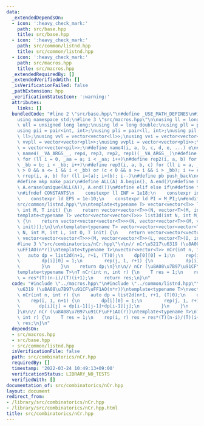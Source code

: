```yaml
---
data:
  _extendedDependsOn:
  - icon: ':heavy_check_mark:'
    path: src/base.hpp
    title: src/base.hpp
  - icon: ':heavy_check_mark:'
    path: src/common/listnd.hpp
    title: src/common/listnd.hpp
  - icon: ':heavy_check_mark:'
    path: src/macros.hpp
    title: src/macros.hpp
  _extendedRequiredBy: []
  _extendedVerifiedWith: []
  _isVerificationFailed: false
  _pathExtension: hpp
  _verificationStatusIcon: ':warning:'
  attributes:
    links: []
  bundledCode: "#line 2 \"src/base.hpp\"\n#define _USE_MATH_DEFINES\n#include <bits/stdc++.h>\n\
    using namespace std;\n#line 3 \"src/macros.hpp\"\n\nusing ll = long long;\nusing\
    \ ull = unsigned long long;\nusing ld = long double;\nusing pll = pair<ll, ll>;\n\
    using pii = pair<int, int>;\nusing pli = pair<ll, int>;\nusing pil = pair<int,\
    \ ll>;\nusing vvl = vector<vector<ll>>;\nusing vvi = vector<vector<int>>;\nusing\
    \ vvpll = vector<vector<pll>>;\nusing vvpli = vector<vector<pli>>;\nusing vvpil\
    \ = vector<vector<pil>>;\n#define name4(i, a, b, c, d, e, ...) e\n#define rep(...)\
    \ name4(__VA_ARGS__, rep4, rep3, rep2, rep1)(__VA_ARGS__)\n#define rep1(i, a)\
    \ for (ll i = 0, _aa = a; i < _aa; i++)\n#define rep2(i, a, b) for (ll i = a,\
    \ _bb = b; i < _bb; i++)\n#define rep3(i, a, b, c) for (ll i = a, _bb = b; (c\
    \ > 0 && a <= i && i < _bb) or (c < 0 && a >= i && i > _bb); i += c)\n#define\
    \ rrep(i, a, b) for (ll i=(a); i>(b); i--)\n#define pb push_back\n#define eb emplace_back\n\
    #define mkp make_pair\n#define ALL(A) A.begin(), A.end()\n#define UNIQUE(A) sort(ALL(A)),\
    \ A.erase(unique(ALL(A)), A.end())\n#define elif else if\n#define tostr to_string\n\
    \n#ifndef CONSTANTS\n    constexpr ll INF = 1e18;\n    constexpr int MOD = 1000000007;\n\
    \    constexpr ld EPS = 1e-10;\n    constexpr ld PI = M_PI;\n#endif\n#line 3 \"\
    src/common/listnd.hpp\"\n\ntemplate<typename T> vector<vector<T>> list2d(int N,\
    \ int M, T init) {\n    return vector<vector<T>>(N, vector<T>(M, init));\n}\n\n\
    template<typename T> vector<vector<vector<T>>> list3d(int N, int M, int L, T init)\
    \ {\n    return vector<vector<vector<T>>>(N, vector<vector<T>>(M, vector<T>(L,\
    \ init)));\n}\n\ntemplate<typename T> vector<vector<vector<vector<T>>>> list4d(int\
    \ N, int M, int L, int O, T init) {\n    return vector<vector<vector<vector<T>>>>(N,\
    \ vector<vector<vector<T>>>(M, vector<vector<T>>(L, vector<T>(O, init))));\n}\n\
    #line 3 \"src/combinatorics/nCr.hpp\"\n\n// nCr\u5217\u6319 (\u8A08\u7B97\u91CF\
    \uFF1AO(n*r))\ntemplate<typename T>\nvector<vector<T>> nCr(int n, int r) {\n \
    \   auto dp = list2d(n+1, r+1, (T)0);\n    dp[0][0] = 1;\n    rep(i, 1, n+1) {\n\
    \        dp[i][0] = 1;\n        rep(j, 1, r+1) {\n            dp[i][j] = dp[i-1][j-1]+dp[i-1][j];\n\
    \        }\n    }\n    return dp;\n}\n\n// nCr (\u8A08\u7B97\u91CF\uFF1AO(r))\n\
    template<typename T>\nT nCr(int n, int r) {\n    T res = 1;\n    rep(i, r) res\
    \ = res*(T)(n-i)/(T)(i+1);\n    return res;\n}\n"
  code: "#include \"../macros.hpp\"\n#include \"../common/listnd.hpp\"\n\n// nCr\u5217\
    \u6319 (\u8A08\u7B97\u91CF\uFF1AO(n*r))\ntemplate<typename T>\nvector<vector<T>>\
    \ nCr(int n, int r) {\n    auto dp = list2d(n+1, r+1, (T)0);\n    dp[0][0] = 1;\n\
    \    rep(i, 1, n+1) {\n        dp[i][0] = 1;\n        rep(j, 1, r+1) {\n     \
    \       dp[i][j] = dp[i-1][j-1]+dp[i-1][j];\n        }\n    }\n    return dp;\n\
    }\n\n// nCr (\u8A08\u7B97\u91CF\uFF1AO(r))\ntemplate<typename T>\nT nCr(int n,\
    \ int r) {\n    T res = 1;\n    rep(i, r) res = res*(T)(n-i)/(T)(i+1);\n    return\
    \ res;\n}\n"
  dependsOn:
  - src/macros.hpp
  - src/base.hpp
  - src/common/listnd.hpp
  isVerificationFile: false
  path: src/combinatorics/nCr.hpp
  requiredBy: []
  timestamp: '2022-03-24 10:49:13+09:00'
  verificationStatus: LIBRARY_NO_TESTS
  verifiedWith: []
documentation_of: src/combinatorics/nCr.hpp
layout: document
redirect_from:
- /library/src/combinatorics/nCr.hpp
- /library/src/combinatorics/nCr.hpp.html
title: src/combinatorics/nCr.hpp
---
```

